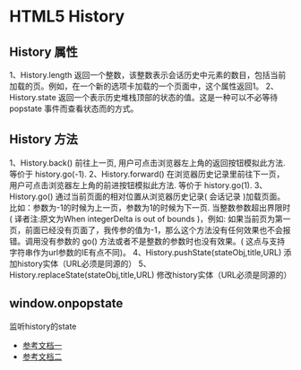 # HTML5 History
## History 属性
1、History.length
返回一个整数，该整数表示会话历史中元素的数目，包括当前加载的页。例如，在一个新的选项卡加载的一个页面中，这个属性返回1。
2、History.state
返回一个表示历史堆栈顶部的状态的值。这是一种可以不必等待popstate 事件而查看状态而的方式。
## History 方法
1、History.back()
前往上一页, 用户可点击浏览器左上角的返回按钮模拟此方法. 等价于 history.go(-1).
2、History.forward()
在浏览器历史记录里前往下一页，用户可点击浏览器左上角的前进按钮模拟此方法. 等价于 history.go(1).
3、History.go()
通过当前页面的相对位置从浏览器历史记录( 会话记录 )加载页面。比如：参数为-1的时候为上一页，参数为1的时候为下一页. 当整数参数超出界限时( 译者注:原文为When integerDelta is out of bounds )，例如: 如果当前页为第一页，前面已经没有页面了，我传参的值为-1，那么这个方法没有任何效果也不会报错。调用没有参数的 go() 方法或者不是整数的参数时也没有效果。( 这点与支持字符串作为url参数的IE有点不同)。
4、History.pushState(stateObj,title,URL)
添加history实体（URL必须是同源的）
5、History.replaceState(stateObj,title,URL)
修改history实体（URL必须是同源的）
## window.onpopstate
监听history的state
- [参考文档一](https://developer.mozilla.org/zh-CN/docs/Web/API/History)
- [参考文档二](http://www.zhangxinxu.com/wordpress/2013/06/html5-history-api-pushstate-replacestate-ajax/)
